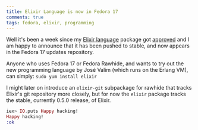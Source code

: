 ```yaml
---
title: Elixir Language is now in Fedora 17
comments: true
tags: fedora, elixir, programming
---
```


Well it's been a week since my
[Elixir language](http://elixir-lang.org/) package got
[approved](https://bugzilla.redhat.com/show_bug.cgi?id=825418#c4) and I am
happy to announce that it has been pushed to stable, and now appears in the
Fedora 17 updates repository.

Anyone who uses Fedora 17 or Fedora Rawhide, and wants to try out the new
programming language by José Valim (which runs on the Erlang VM), can simply:
`sudo yum install elixir`

I might later on introduce an `elixir-git` subpackage for rawhide that tracks
Elixir's git repository more closely, but for now the `elixir` package tracks
the stable, currently 0.5.0 release, of Elixir.

```elixir
iex> IO.puts Happy hacking!
Happy hacking!
:ok
```
